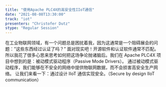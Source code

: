 ```yaml
---
title: "使用Apache PLC4X的高安全性IIoT通信"
date: "2021-08-08T13:30:00" 
track: "iot"
presenters: "Christofer Dutz"
stype: "Regular Session"
---
```

在工业物联网领域，有一个问题总是困扰着我，因为这通常是一个阻碍展会的问题：”这些东西经过认证了吗？”
面对现实吧！开源软件和认证软件通常不匹配。所以我花了很多心思来思考如何把这场争论抛诸脑后。我们在 Apache PLC4X 项目中想到的是：被动模式驱动程序（Passive Mode Drivers）。
通过被动模式驱动程序，我们能够在不安全的网络中提供物联网数据，而不会损害高安全生产网络。
让我们来看一下：通过设计 IIoT 通信实现安全。（Secure by design IIoT communication）